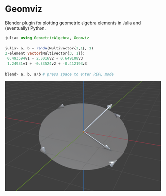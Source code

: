 # Geomviz

Blender plugin for plotting geometric algebra elements in Julia and (eventually) Python.

```julia
julia> using GeometricAlgebra, Geomviz

julia> a, b = randn(Multivector{3,1}, 2)
2-element Vector{Multivector{3, 1}}:
 0.493594v1 + 2.0016v2 + 0.649108v3
 1.24931v1 + -0.33524v2 + -0.412193v3

blend> a, b, a∧b # press space to enter REPL mode
```

![Blender screenshot](docs/blender-screenshot.png)